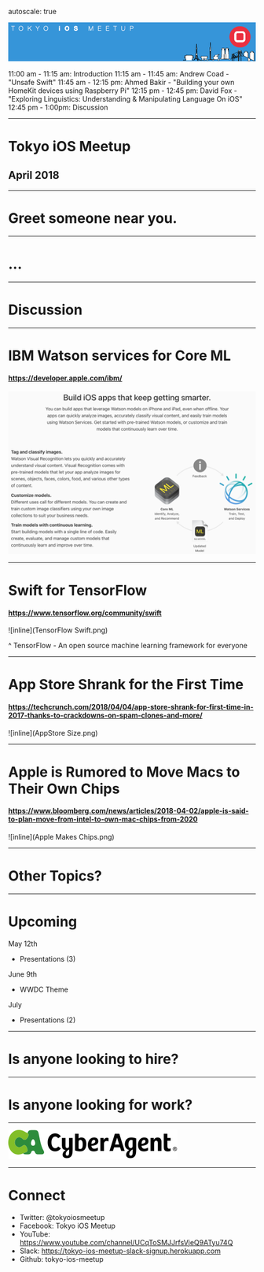 autoscale: true

![inline](logo.png)

11:00 am - 11:15 am: Introduction
11:15 am - 11:45 am: Andrew Coad - "Unsafe Swift"
11:45 am - 12:15 pm: Ahmed Bakir - "Building your own HomeKit devices using Raspberry Pi"
12:15 pm - 12:45 pm: David Fox - "Exploring Linguistics: Understanding & Manipulating Language On iOS"
12:45 pm - 1:00pm: Discussion

---

# Tokyo iOS Meetup
## April 2018

---

# Greet someone near you.

---

# ...

---

# Discussion

---

# IBM Watson services for Core ML
#### https://developer.apple.com/ibm/
![inline](Watson.png)

---

# Swift for TensorFlow
#### https://www.tensorflow.org/community/swift
![inline](TensorFlow Swift.png)

^ TensorFlow - An open source machine learning framework for everyone

---

# App Store Shrank for the First Time
#### https://techcrunch.com/2018/04/04/app-store-shrank-for-first-time-in-2017-thanks-to-crackdowns-on-spam-clones-and-more/
![inline](AppStore Size.png)

---

# Apple is Rumored to Move Macs to Their Own Chips
#### https://www.bloomberg.com/news/articles/2018-04-02/apple-is-said-to-plan-move-from-intel-to-own-mac-chips-from-2020
![inline](Apple Makes Chips.png)

---

# Other Topics?

---

# Upcoming

May 12th

- Presentations (3)

June 9th

- WWDC Theme

July
- Presentations (2)

---

# Is anyone looking to hire?

---

# Is anyone looking for work?

---

![inline 100%](CyberAgent_logo.png)

---

# Connect

- Twitter: @tokyoiosmeetup
- Facebook: Tokyo iOS Meetup
- YouTube: https://www.youtube.com/channel/UCqToSMJJrfsVjeQ9ATyu74Q
- Slack: https://tokyo-ios-meetup-slack-signup.herokuapp.com
- Github: tokyo-ios-meetup
